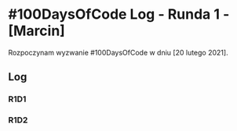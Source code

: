 # #100DaysOfCode Log - Runda 1 - [Marcin]

Rozpoczynam wyzwanie #100DaysOfCode w dniu [20 lutego 2021].

## Log

### R1D1
<!-- Zacząłem/am pracować nad aplikacją rowerow. Zrobiłem/am plany oraz skecze UI/UX. Miałem/am problemy z OpenWeather API http://www.example.com -->

### R1D2
